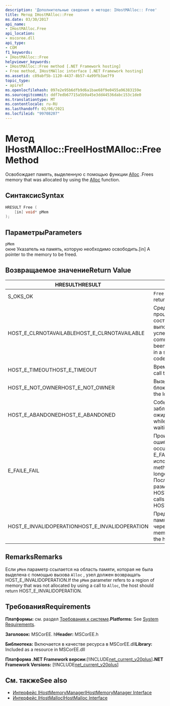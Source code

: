 ```yaml
---
description: 'Дополнительные сведения о методе: IHostMAlloc:: Free'
title: Метод IHostMAlloc::Free
ms.date: 03/30/2017
api_name:
- IHostMAlloc.Free
api_location:
- mscoree.dll
api_type:
- COM
f1_keywords:
- IHostMAlloc::Free
helpviewer_keywords:
- IHostMAlloc::Free method [.NET Framework hosting]
- Free method, IHostMAlloc interface [.NET Framework hosting]
ms.assetid: c89abf5b-1120-4437-8b57-4a99fb3ae7f9
topic_type:
- apiref
ms.openlocfilehash: 097e2e95b6dfb9d6a1bae68f9e0455a96383159e
ms.sourcegitcommit: ddf7edb67715a5b9a45e3dd44536dabc153c1de0
ms.translationtype: MT
ms.contentlocale: ru-RU
ms.lasthandoff: 02/06/2021
ms.locfileid: "99708207"
---
```

# <a name="ihostmallocfree-method"></a><span data-ttu-id="74b8b-103">Метод IHostMAlloc::Free</span><span class="sxs-lookup"><span data-stu-id="74b8b-103">IHostMAlloc::Free Method</span></span>

<span data-ttu-id="74b8b-104">Освобождает память, выделенную с помощью функции [Alloc](ihostmalloc-alloc-method.md) .</span><span class="sxs-lookup"><span data-stu-id="74b8b-104">Frees memory that was allocated by using the [Alloc](ihostmalloc-alloc-method.md) function.</span></span>  
  
## <a name="syntax"></a><span data-ttu-id="74b8b-105">Синтаксис</span><span class="sxs-lookup"><span data-stu-id="74b8b-105">Syntax</span></span>  
  
```cpp  
HRESULT Free (  
    [in] void* pMem  
);  
```  
  
## <a name="parameters"></a><span data-ttu-id="74b8b-106">Параметры</span><span class="sxs-lookup"><span data-stu-id="74b8b-106">Parameters</span></span>  

 `pMem`  
 <span data-ttu-id="74b8b-107">окне Указатель на память, которую необходимо освободить.</span><span class="sxs-lookup"><span data-stu-id="74b8b-107">[in] A pointer to the memory to be freed.</span></span>  
  
## <a name="return-value"></a><span data-ttu-id="74b8b-108">Возвращаемое значение</span><span class="sxs-lookup"><span data-stu-id="74b8b-108">Return Value</span></span>  
  
|<span data-ttu-id="74b8b-109">HRESULT</span><span class="sxs-lookup"><span data-stu-id="74b8b-109">HRESULT</span></span>|<span data-ttu-id="74b8b-110">Описание:</span><span class="sxs-lookup"><span data-stu-id="74b8b-110">Description</span></span>|  
|-------------|-----------------|  
|<span data-ttu-id="74b8b-111">S_OK</span><span class="sxs-lookup"><span data-stu-id="74b8b-111">S_OK</span></span>|<span data-ttu-id="74b8b-112">`Free` успешно возвращено.</span><span class="sxs-lookup"><span data-stu-id="74b8b-112">`Free` returned successfully.</span></span>|  
|<span data-ttu-id="74b8b-113">HOST_E_CLRNOTAVAILABLE</span><span class="sxs-lookup"><span data-stu-id="74b8b-113">HOST_E_CLRNOTAVAILABLE</span></span>|<span data-ttu-id="74b8b-114">Среда CLR не была загружена в процесс, или среда CLR находится в состоянии, в котором она не может выполнить управляемый код или успешно обработать вызов.</span><span class="sxs-lookup"><span data-stu-id="74b8b-114">The common language runtime (CLR) has not been loaded into a process, or the CLR is in a state in which it cannot run managed code or process the call successfully.</span></span>|  
|<span data-ttu-id="74b8b-115">HOST_E_TIMEOUT</span><span class="sxs-lookup"><span data-stu-id="74b8b-115">HOST_E_TIMEOUT</span></span>|<span data-ttu-id="74b8b-116">Время ожидания вызова истекло.</span><span class="sxs-lookup"><span data-stu-id="74b8b-116">The call timed out.</span></span>|  
|<span data-ttu-id="74b8b-117">HOST_E_NOT_OWNER</span><span class="sxs-lookup"><span data-stu-id="74b8b-117">HOST_E_NOT_OWNER</span></span>|<span data-ttu-id="74b8b-118">Вызывающий объект не владеет блокировкой.</span><span class="sxs-lookup"><span data-stu-id="74b8b-118">The caller does not own the lock.</span></span>|  
|<span data-ttu-id="74b8b-119">HOST_E_ABANDONED</span><span class="sxs-lookup"><span data-stu-id="74b8b-119">HOST_E_ABANDONED</span></span>|<span data-ttu-id="74b8b-120">Событие было отменено, пока заблокированный поток или волокно ожидают его.</span><span class="sxs-lookup"><span data-stu-id="74b8b-120">An event was canceled while a blocked thread or fiber was waiting on it.</span></span>|  
|<span data-ttu-id="74b8b-121">E_FAIL</span><span class="sxs-lookup"><span data-stu-id="74b8b-121">E_FAIL</span></span>|<span data-ttu-id="74b8b-122">Произошла неизвестная фатальная ошибка.</span><span class="sxs-lookup"><span data-stu-id="74b8b-122">An unknown catastrophic failure occurred.</span></span> <span data-ttu-id="74b8b-123">Когда метод возвращает E_FAIL, среда CLR больше не может использоваться в процессе.</span><span class="sxs-lookup"><span data-stu-id="74b8b-123">When a method returns E_FAIL, the CLR is no longer usable within the process.</span></span> <span data-ttu-id="74b8b-124">Последующие вызовы методов размещения возвращают HOST_E_CLRNOTAVAILABLE.</span><span class="sxs-lookup"><span data-stu-id="74b8b-124">Subsequent calls to hosting methods return HOST_E_CLRNOTAVAILABLE.</span></span>|  
|<span data-ttu-id="74b8b-125">HOST_E_INVALIDOPERATION</span><span class="sxs-lookup"><span data-stu-id="74b8b-125">HOST_E_INVALIDOPERATION</span></span>|<span data-ttu-id="74b8b-126">Предпринята попытка освободить память, которая не была выделена через узел.</span><span class="sxs-lookup"><span data-stu-id="74b8b-126">An attempt was made to free memory that was not allocated through the host.</span></span>|  
  
## <a name="remarks"></a><span data-ttu-id="74b8b-127">Remarks</span><span class="sxs-lookup"><span data-stu-id="74b8b-127">Remarks</span></span>  

 <span data-ttu-id="74b8b-128">Если `pMem` параметр ссылается на область памяти, которая не была выделена с помощью вызова `Alloc` , узел должен возвращать HOST_E_INVALIDOPERATION.</span><span class="sxs-lookup"><span data-stu-id="74b8b-128">If the `pMem` parameter refers to a region of memory that was not allocated by using a call to `Alloc`, the host should return HOST_E_INVALIDOPERATION.</span></span>  
  
## <a name="requirements"></a><span data-ttu-id="74b8b-129">Требования</span><span class="sxs-lookup"><span data-stu-id="74b8b-129">Requirements</span></span>  

 <span data-ttu-id="74b8b-130">**Платформы:** см. раздел [Требования к системе](../../get-started/system-requirements.md).</span><span class="sxs-lookup"><span data-stu-id="74b8b-130">**Platforms:** See [System Requirements](../../get-started/system-requirements.md).</span></span>  
  
 <span data-ttu-id="74b8b-131">**Заголовок:** MSCorEE. h</span><span class="sxs-lookup"><span data-stu-id="74b8b-131">**Header:** MSCorEE.h</span></span>  
  
 <span data-ttu-id="74b8b-132">**Библиотека:** Включается в качестве ресурса в MSCorEE.dll</span><span class="sxs-lookup"><span data-stu-id="74b8b-132">**Library:** Included as a resource in MSCorEE.dll</span></span>  
  
 <span data-ttu-id="74b8b-133">**Платформа .NET Framework версии:**[!INCLUDE[net_current_v20plus](../../../../includes/net-current-v20plus-md.md)]</span><span class="sxs-lookup"><span data-stu-id="74b8b-133">**.NET Framework Versions:** [!INCLUDE[net_current_v20plus](../../../../includes/net-current-v20plus-md.md)]</span></span>  
  
## <a name="see-also"></a><span data-ttu-id="74b8b-134">См. также</span><span class="sxs-lookup"><span data-stu-id="74b8b-134">See also</span></span>

- [<span data-ttu-id="74b8b-135">Интерфейс IHostMemoryManager</span><span class="sxs-lookup"><span data-stu-id="74b8b-135">IHostMemoryManager Interface</span></span>](ihostmemorymanager-interface.md)
- [<span data-ttu-id="74b8b-136">Интерфейс IHostMalloc</span><span class="sxs-lookup"><span data-stu-id="74b8b-136">IHostMalloc Interface</span></span>](ihostmalloc-interface.md)
